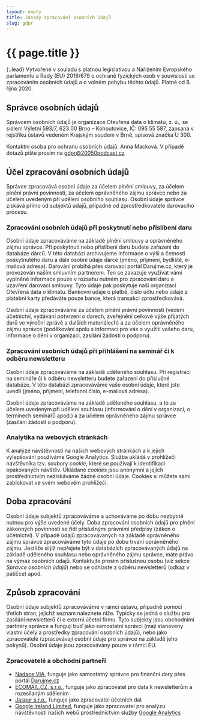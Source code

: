 ```yaml
---
layout: empty
title: Zásady zpracování osobních údajů
slug: gdpr
---
```

<div class="section"><div class="container" markdown="1">

# {{ page.title }}

{:.lead}
Vytvořené v souladu s platnou legislativou a Nařízením Evropského parlamentu a Rady (EU) 2016/679 o ochraně fyzických osob v souvislosti se zpracováním osobních údajů a o volném pohybu těchto údajů. Platné od 6. října 2020.

## Správce osobních údajů

Správcem osobních údajů je organizace Otevřená data o klimatu, z. ú., se sídlem Výletní 593/7, 623 00 Brno – Kohoutovice, IČ: 095 55 587, zapsaná v rejstříku ústavů vedeném Krajským soudem v Brně, spisová značka U 300.

Kontaktní osoba pro ochranu osobních údajů: Anna Macková. V případě dotazů pište prosím na [gdpr@20050podcast.cz](mailto:gdpr@20050podcast.cz)

## Účel zpracování osobních údajů

Správce zpracovává osobní údaje za účelem plnění smlouvy, za účelem plnění právní povinnosti, za účelem oprávněného zájmu správce nebo za účelem uvedeným při udělení osobního souhlasu. Osobní údaje správce získává přímo od subjektů údajů, případně od zprostředkovatele darovacího procesu.

### Zpracování osobních údajů při poskytnutí nebo přislíbení daru

Osobní údaje zpracováváme na základě plnění smlouvy a oprávněného zájmu správce. Při poskytnutí nebo přislíbení daru budete zařazeni do databáze dárců. V této databázi archivujeme informace o výši a četnosti poskytnutého daru a dále osobní údaje dárce (jméno, příjmení, bydliště, e-mailová adresa). Darování probíhá přes darovací portál Darujme.cz, který je provozován naším smluvním partnerem. Ten se zavazuje využívat vámi vyplněné informace pouze v rozsahu nutném pro zpracování daru a uzavření darovací smlouvy. Tyto údaje pak poskytuje naší organizaci Otevřená data o klimatu. Bankovní údaje o platbě, číslo účtu nebo údaje z platební karty předáváte pouze bance, která transakci zprostředkovává.

Osobní údaje zpracováváme za účelem plnění právní povinnosti (vedení účetnictví, vydávání potvrzení o darech, zveřejnění celkové výše přijatých darů ve výroční zprávě a dalších materiálech) a za účelem oprávněného zájmu správce (poděkování spolu s informací pro vás o využití vašeho daru, informace o dění v organizaci, zasílání žádostí o podporu).

### Zpracování osobních údajů při přihlášení na seminář či k odběru newsletteru

Osobní údaje zpracováváme na základě uděleného souhlasu. Při registraci na semináře či k odběru newsletteru budete zařazeni do příslušné databáze. V této databázi zpracováváme vaše osobní údaje, které jste uvedli (jméno, příjmení, telefonní číslo, e-mailová adresa).

Osobní údaje zpracováváme na základě uděleného souhlasu, a to za účelem uvedeným při udělení souhlasu (informování o dění v organizaci, o termínech seminářů apod.) a za účelem oprávněného zájmu správce (zasílání žádostí o podporu).

### Analytika na webových stránkách

K analýze návštěvnosti na našich webových stránkách a k jejich vylepšování používáme Google Analytics. Služba ukládá v prohlížeči návštěvníka tzv. soubory _cookie_, které se používají k identifikaci opakovaných návštěv. Ukládané _cookies_ jsou anonymní a jejich prostřednictvím nezískáváme žádné osobní údaje. Cookies si můžete sami zablokovat ve svém webovém prohlížeči.

## Doba zpracování

Osobní údaje subjektů zpracováváme a uchováváme po dobu nezbytně nutnou pro výše uvedené účely. Doba zpracování osobních údajů pro plnění zákonných povinností se řídí příslušnými právními předpisy (zákon o účetnictví). V případě údajů zpracovávaných na základě oprávněného zájmu správce zpracováváme tyto údaje po dobu trvání oprávněného zájmu. Jestliže si již nepřejete být v databázích zpracovávaných údajů na základě uděleného souhlasu nebo oprávněného zájmu správce, máte právo na výmaz osobních údajů. Kontaktujte prosím příslušnou osobu (viz sekce _Správce osobních údajů_) nebo se odhlaste z odběru newsletterů (odkaz v patičce) apod.

## Způsob zpracování

Osobní údaje subjektů zpracováváme v rámci ústavu, případně pomocí třetích stran, jejichž seznam naleznete níže. Typicky se jedná o službu pro zasílání newsletterů či o externí účetní firmu. Tyto subjekty jsou obchodními partnery správce a fungují buď jako samostatní správci (mají stanoveny vlastní účely a prostředky zpracování osobních údajů), nebo jako zpracovatelé (zpracovávají osobní údaje pro správce na základě jeho pokynů). Osobní údaje jsou zpracovávány pouze v rámci EU.

### Zpracovatelé a obchodní partneři

* [Nadace VIA](https://www.nadacevia.cz/), funguje jako samostatný správce pro finanční dary přes portál [Darujme.cz](https://www.darujme.cz/)
* [ECOMAIL.CZ, s.r.o.](https://ecomail.cz/), funguje jako zpracovatel pro data k newsletterům a rozesílaným sdělením
* [Jaspar s.r.o.](https://www.ucetnictvijaspar.cz/), funguje jako zpracovatel účetních dat
* [Google Ireland Limited](https://en.wikipedia.org/wiki/Google), funguje jako zpracovatel pro analýzu návštěvnosti našich webů prostřednictvím služby [Google Analytics](https://marketingplatform.google.com/about/analytics/)

</div></div>
